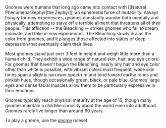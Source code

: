 Gnomes were humans that long ago came into contact with [[Natural Phenomena/Zephyr|the Zephyr]], an ephemeral force of mutability. Always hungry for new experiences, gnomes constantly wander both mentally and physically, attempting to stave off a terrible ailment that threatens all of their people. This affliction -- the Bleaching -- strikes gnomes who fail to dream, innovate, and take in new experiences. The Bleaching slowly drains the color from gnomes, and it plunges those affected into states of deep depression that eventually claim their lives.

Most gnomes stand just over 3 feet in height and weigh little more than a human child. They exhibit a wide range of natural skin, hair, and eye colors. For gnomes that haven't begun the Bleaching, nearly any hair and eye color other than white is possible, with vibrant colors most frequent, while skin tones span a slightly narrower spectrum and tend toward earthy tones and pinkish hues, though occasionally green, black, or pale blue. Gnomes’ large eyes and dense facial muscles allow them to be particularly expressive in their emotions.

Gnomes typically reach physical maturity at the age of 15, though many gnomes maintain a childlike curiosity about the world even into adulthood. Gnomes rarely live longer than around 60 years.

To play a gnome, use the [gnome](https://2e.aonprd.com/Ancestries.aspx?ID=3) ruleset.
